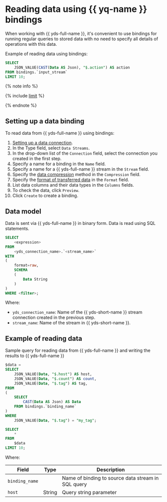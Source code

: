 # Reading data using {{ yq-name }} bindings

When working with {{ yds-full-name }}, it's convenient to use bindings for running regular queries to stored data with no need to specify all details of operations with this data.

Example of reading data using bindings:

```sql
SELECT
    JSON_VALUE(CAST(Data AS Json), "$.action") AS action
FROM bindings.`input_stream`
LIMIT 10;
```

{% note info %}

{% include [limit](../_includes/select-limit.md) %}

{% endnote %}

## Setting up a data binding

To read data from {{ yds-full-name }} using bindings:

1. [Setting up a data connection](./data-streams.md#create_connection).
1. In the Type field, select `Data Streams`.
1. In the drop-down list of the `Connection` field, select the connection you created in the first step.
1. Specify a name for a binding in the `Name` field.
1. Specify a name for a {{ yds-full-name }} stream in the `Stream` field.
1. Specify the [data compression](formats.md#compression) method in the `Compression` field.
1. Specify the [format of transferred data](formats.md#formats) in the `Format` field.
1. List data columns and their data types in the `Columns` fields.
1. To check the data, click `Preview`.
1. Click `Create` to create a binding.

## Data model

Data is sent via {{ yds-full-name }} in binary form. Data is read using SQL statements.

```sql
SELECT
    <expression>
FROM
    <yds_connection_name>.`<stream_name>`
WITH
(
    format=raw,
    SCHEMA
    (
        Data String
    )
)
WHERE <filter>;
```

Where:

- `yds_connection_name`: Name of the {{ yds-short-name }} stream connection created in the previous step.
- `stream_name`: Name of the stream in {{ yds-short-name }}.

## Example of reading data

Sample query for reading data from {{ yds-full-name }} and writing the results to {{ yds-full-name }}

```sql
$data =
SELECT
    JSON_VALUE(Data, "$.host") AS host,
    JSON_VALUE(Data, "$.count") AS count,
    JSON_VALUE(Data, "$.tag") AS tag,
FROM
(
    SELECT
        CAST(Data AS Json) AS Data
    FROM bindings.`binding_name`
)
WHERE
    JSON_VALUE(Data, "$.tag") = "my_tag";

SELECT
    *
FROM
    $data
LIMIT 10;
```

Where:

|Field|Type|Description|
|--|---|---|
|`binding_name`| |Name of binding to source data stream in SQL query|
|`host`|String|Query string parameter|
